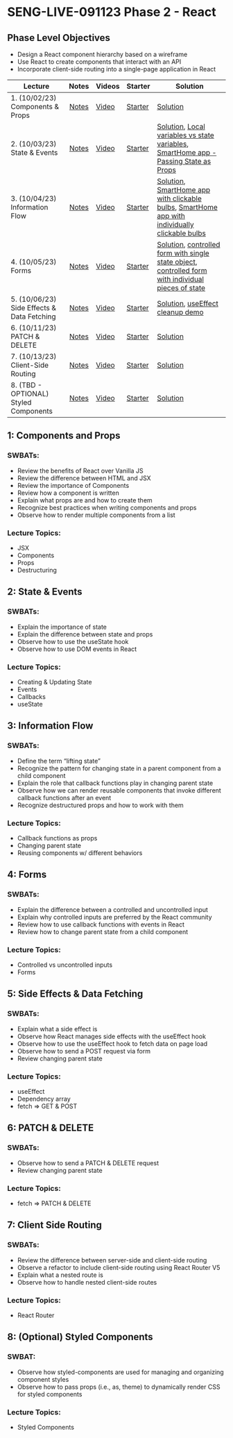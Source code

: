 # SENG-LIVE-091123 Phase 2 - React

## Phase Level Objectives

- Design a React component hierarchy based on a wireframe
- Use React to create components that interact with an API
- Incorporate client-side routing into a single-page application in React


| Lecture | Notes | Videos | Starter | Solution |
| ------- | :---: | ------ | ------- | -------- |
| 1. (10/02/23) Components & Props     |  [Notes](https://docs.google.com/document/d/1uyGlOdqwQYxttH3mbGxtb7Dzt0lYUfOXjhg8exUTQh4/edit?usp=sharing)     |  [Video](https://youtu.be/CT58uD8XbwY)      |    [Starter](https://github.com/gnappo1/SENG-LIVE-091123-Phase-2-REACT/tree/01_matteo_components_and_props/01_components_and_props)     |   [Solution](https://github.com/gnappo1/SENG-LIVE-091123-Phase-2-REACT/tree/01_matteo_components_and_props_solution/01_components_and_props)       |
| 2. (10/03/23) State & Events     |  [Notes](https://docs.google.com/document/d/1uyGlOdqwQYxttH3mbGxtb7Dzt0lYUfOXjhg8exUTQh4/edit?usp=sharing)     |   [Video](https://youtu.be/5d-6sa-0T_E)     |    [Starter](https://github.com/gnappo1/SENG-LIVE-091123-Phase-2-REACT/tree/02_matteo_state_and_events/02_state_and_events)     |    [Solution](https://github.com/gnappo1/SENG-LIVE-091123-Phase-2-REACT/tree/02_matteo_state_and_events_solution/02_state_and_events), [Local variables vs state variables](https://codesandbox.io/s/counter-state-example-0r8stb?file=/src/App.js), [SmartHome app - Passing State as Props](https://codesandbox.io/s/vigilant-minsky-iiykrb)      |
| 3. (10/04/23) Information Flow     |  [Notes](https://docs.google.com/document/d/1uyGlOdqwQYxttH3mbGxtb7Dzt0lYUfOXjhg8exUTQh4/edit?usp=sharing)     |  [Video](#)      |   [Starter](#)      |    [Solution](#), [SmartHome app with clickable bulbs](https://codesandbox.io/s/smarthome-with-clickable-bulbs-woyctp), [SmartHome app with individually clickable bulbs](https://codesandbox.io/s/smarthome-with-individually-switchable-bulbs-du3hot)      |
| 4. (10/05/23) Forms     |   [Notes](https://docs.google.com/document/d/1uyGlOdqwQYxttH3mbGxtb7Dzt0lYUfOXjhg8exUTQh4/edit?usp=sharing)    |   [Video](#)     |   [Starter](#)      |  [Solution](#), [controlled form with single state object](https://codesandbox.io/s/refactoring-a-controlled-form-with-individual-pieces-of-state-juv663?file=/src/App.js), [controlled form with individual pieces of state](https://codesandbox.io/s/controlled-form-with-individual-pieces-of-state-pbjpe4?from-embed)        |
| 5. (10/06/23) Side Effects & Data Fetching     |  [Notes](https://docs.google.com/document/d/1uyGlOdqwQYxttH3mbGxtb7Dzt0lYUfOXjhg8exUTQh4/edit?usp=sharing)     |   [Video](#)     |   [Starter](#)      |   [Solution](#), [useEffect cleanup demo](https://codesandbox.io/s/useeffect-cleanup-ig17kd?file=/src/Timer.js)       |
| 6. (10/11/23) PATCH & DELETE     |   [Notes](https://docs.google.com/document/d/1uyGlOdqwQYxttH3mbGxtb7Dzt0lYUfOXjhg8exUTQh4/edit?usp=sharing)    |   [Video](#)     |    [Starter](#)     |   [Solution](#)       |
| 7. (10/13/23) Client-Side Routing     |   [Notes](https://docs.google.com/document/d/1uyGlOdqwQYxttH3mbGxtb7Dzt0lYUfOXjhg8exUTQh4/edit?usp=sharing)    |    [Video](#)    |   [Starter](#)      |    [Solution](#)      |
| 8. (TBD - OPTIONAL) Styled Components     |   [Notes](https://docs.google.com/document/d/1uyGlOdqwQYxttH3mbGxtb7Dzt0lYUfOXjhg8exUTQh4/edit?usp=sharing)    |    [Video](#)    |   [Starter](#)      |    [Solution](#)      |

## 1: Components and Props
### SWBATs:
- Review the benefits of React over Vanilla JS 
- Review the difference between HTML and JSX
- Review the importance of Components
- Review how a component is written
- Explain what props are and how to create them
- Recognize best practices when writing components and props
- Observe how to render multiple components from a list
### Lecture Topics:
- JSX
- Components
- Props
- Destructuring


## 2: State & Events

### SWBATs:
- Explain the importance of state
- Explain the difference between state and props
- Observe how to use the useState hook
- Observe how to use DOM events in React
### Lecture Topics:
- Creating & Updating State
- Events
- Callbacks
- useState


## 3: Information Flow
### SWBATs:
- Define the term “lifting state”
- Recognize the pattern for changing state in a parent component from a child component
- Explain the role that callback functions play in changing parent state
- Observe how we can render reusable components that invoke different callback functions after an event
- Recognize destructured props and how to work with them
### Lecture Topics:
- Callback functions as props
- Changing parent state
- Reusing components w/ different behaviors

## 4: Forms
### SWBATs:
- Explain the difference between a controlled and uncontrolled input
- Explain why controlled inputs are preferred by the React community
- Review how to use callback functions with events in React
- Review how to change parent state from a child component
### Lecture Topics:
- Controlled vs uncontrolled inputs
- Forms

## 5: Side Effects & Data Fetching

### SWBATs:
- Explain what a side effect is
- Observe how React manages side effects with the useEffect hook
- Observe how to use the useEffect hook to fetch data on page load
- Observe how to send a POST request via form
- Review changing parent state
### Lecture Topics:
- useEffect
- Dependency array
- fetch => GET & POST

## 6: PATCH & DELETE
### SWBATs:
- Observe how to send a PATCH & DELETE request
- Review changing parent state
### Lecture Topics:
- fetch => PATCH & DELETE

## 7: Client Side Routing

### SWBATs:
- Review the difference between server-side and client-side routing
- Observe a refactor to include client-side routing using React Router V5
- Explain what a nested route is
- Observe how to handle nested client-side routes 
### Lecture Topics:
- React Router

## 8: (Optional) Styled Components
### SWBAT:
- Observe how styled-components are used for managing and organizing component styles
- Observe how to pass props (i.e., as, theme) to dynamically render CSS for styled components
### Lecture Topics:
- Styled Components
